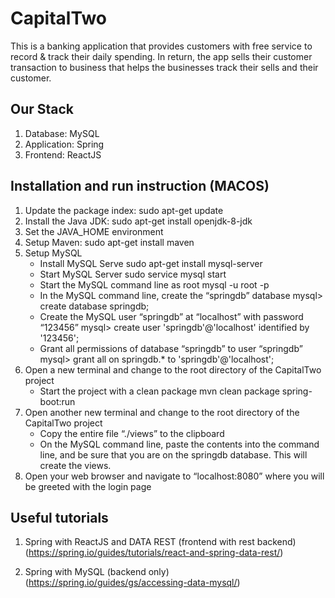 # CapitalTwo

This is a banking application that provides customers with free service to record & track their daily spending. 
In return, the app sells their customer transaction to business that helps the businesses track their sells and their customer.

## Our Stack
1. Database: MySQL
2. Application: Spring
3. Frontend: ReactJS

## Installation and run instruction (MACOS)

1. Update the package index: sudo apt-get update
2. Install the Java JDK: sudo apt-get install openjdk-8-jdk
3. Set the JAVA_HOME environment
4. Setup Maven: sudo apt-get install maven
5. Setup MySQL
   - Install MySQL Serve
   		sudo apt-get install mysql-server
   - Start MySQL Server
   		sudo service mysql start
   - Start the MySQL command line as root
   		mysql -u root -p
   - In the MySQL command line, create the “springdb” database
		mysql> create database springdb;
   - Create the MySQL user “springdb” at “localhost” with password “123456”
		mysql> create user 'springdb'@'localhost' identified by '123456';
   - Grant all permissions of database “springdb” to user “springdb”
		mysql> grant all on springdb.* to 'springdb'@'localhost';
6. Open a new terminal and change to the root directory of the CapitalTwo project
   - Start the project with a clean package
		mvn clean package spring-boot:run
7. Open another new terminal and change to the root directory of the CapitalTwo project
   - Copy the entire file “./views” to the clipboard
   - On the MySQL command line, paste the contents into the command line, and be sure that you are on the springdb database. This will create the views.
8. Open your web browser and navigate to “localhost:8080” where you will be greeted with the login page

## Useful tutorials
1. Spring with ReactJS and DATA REST (frontend with rest backend)
(https://spring.io/guides/tutorials/react-and-spring-data-rest/)

2. Spring with MySQL (backend only)
(https://spring.io/guides/gs/accessing-data-mysql/)


